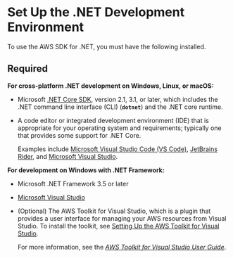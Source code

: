 # Set Up the \.NET Development Environment<a name="net-dg-dev-env"></a>

To use the AWS SDK for \.NET, you must have the following installed\.

## Required<a name="required"></a>

**For cross\-platform \.NET development on Windows, Linux, or macOS:**
+ Microsoft [\.NET Core SDK](https://docs.microsoft.com/en-us/dotnet/core/), version 2\.1, 3\.1, or later, which includes the \.NET command line interface \(CLI\) \(**`dotnet`**\) and the \.NET core runtime\.
+ A code editor or integrated development environment \(IDE\) that is appropriate for your operating system and requirements; typically one that provides some support for \.NET Core\.

  Examples include [Microsoft Visual Studio Code \(VS Code\)](https://code.visualstudio.com/), [JetBrains Rider](https://www.jetbrains.com/rider/), and [Microsoft Visual Studio](https://visualstudio.microsoft.com/vs/)\.

**For development on Windows with \.NET Framework:**
+ Microsoft \.NET Framework 3\.5 or later
+ [Microsoft Visual Studio](https://visualstudio.microsoft.com/vs/)
+ \(Optional\) The AWS Toolkit for Visual Studio, which is a plugin that provides a user interface for managing your AWS resources from Visual Studio\. To install the toolkit, see [Setting Up the AWS Toolkit for Visual Studio](https://docs.aws.amazon.com/toolkit-for-visual-studio/latest/user-guide/getting-set-up.html)\.

  For more information, see the *[AWS Toolkit for Visual Studio User Guide](https://docs.aws.amazon.com/AWSToolkitVS/latest/UserGuide/)*\.